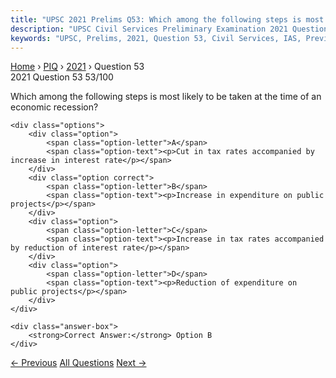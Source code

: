 ```yaml
---
title: "UPSC 2021 Prelims Q53: Which among the following steps is most likely to be taken a..."
description: "UPSC Civil Services Preliminary Examination 2021 Question 53 with options and answer"
keywords: "UPSC, Prelims, 2021, Question 53, Civil Services, IAS, Previous Year Questions"
---
```


<nav class="breadcrumb">
    <a href="../../">Home</a>
    <span>›</span>
    <a href="../">PIQ</a>
    <span>›</span>
    <a href="./">2021</a>
    <span>›</span>
    <span>Question 53</span>
</nav>

<div class="question-header">
    <div class="question-meta">
        <span class="year-badge">2021</span>
        <span class="question-number">Question 53</span>
        <span class="progress">53/100</span>
    </div>
    <div class="progress-bar">
        <div class="progress-fill" style="width: 53.0%"></div>
    </div>
</div>

<div class="question-content">
    <div class="question-text">
        <p>Which among the following steps is most likely to be taken at the time of an<br />
economic recession?</p>
    </div>
    
    <div class="options">
        <div class="option">
            <span class="option-letter">A</span>
            <span class="option-text"><p>Cut in tax rates accompanied by increase in interest rate</p></span>
        </div>
        <div class="option correct">
            <span class="option-letter">B</span>
            <span class="option-text"><p>Increase in expenditure on public projects</p></span>
        </div>
        <div class="option">
            <span class="option-letter">C</span>
            <span class="option-text"><p>Increase in tax rates accompanied by reduction of interest rate</p></span>
        </div>
        <div class="option">
            <span class="option-letter">D</span>
            <span class="option-text"><p>Reduction of expenditure on public projects</p></span>
        </div>
    </div>

    <div class="answer-box">
        <strong>Correct Answer:</strong> Option B
    </div>
</div>

<div class="question-nav">
    <a href="../q052-with-reference-to-casual-workers-employed-in-india/" class="nav-btn prev">← Previous</a>
    <a href="../" class="nav-btn center">All Questions</a>
    <a href="../q054-consider-the-following-statements-other-things-rem/" class="nav-btn next">Next →</a>
</div>
